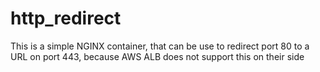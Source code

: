 # http_redirect
This is a simple NGINX container, that can be use to redirect port 80 to a URL on port 443, because AWS ALB does not support this on their side
